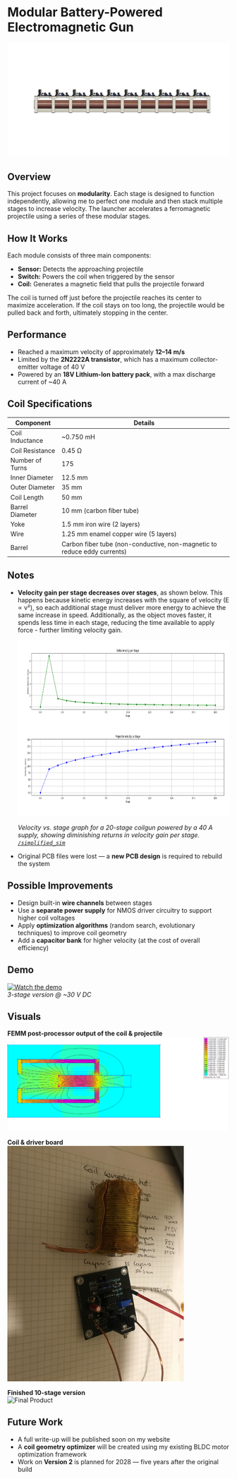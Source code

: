 # Modular Battery-Powered Electromagnetic Gun  
![Fusion Model 10 Stages](images/10-stage-side-profile-fusion-360.png)

## Overview  
This project focuses on **modularity**. Each stage is designed to function independently, allowing me to perfect one module and then stack multiple stages to increase velocity. The launcher accelerates a ferromagnetic projectile using a series of these modular stages.

## How It Works  
Each module consists of three main components:

- **Sensor:** Detects the approaching projectile  
- **Switch:** Powers the coil when triggered by the sensor  
- **Coil:** Generates a magnetic field that pulls the projectile forward

The coil is turned off just before the projectile reaches its center to maximize acceleration. If the coil stays on too long, the projectile would be pulled back and forth, ultimately stopping in the center.

## Performance  
- Reached a maximum velocity of approximately **12–14 m/s**  
- Limited by the **2N2222A transistor**, which has a maximum collector-emitter voltage of 40 V  
- Powered by an **18V Lithium-Ion battery pack**, with a max discharge current of ~40 A  

## Coil Specifications  

| Component        | Details                                                                 |
|------------------|-------------------------------------------------------------------------|
| Coil Inductance  | ~0.750 mH                                                               |
| Coil Resistance  | 0.45 Ω                                                                  |
| Number of Turns  | 175                                                                     |
| Inner Diameter   | 12.5 mm                                                                 |
| Outer Diameter   | 35 mm                                                                   |
| Coil Length      | 50 mm                                                                   |
| Barrel Diameter  | 10 mm (carbon fiber tube)                                               |
| Yoke             | 1.5 mm iron wire (2 layers)                                             |
| Wire             | 1.25 mm enamel copper wire (5 layers)                                   |
| Barrel           | Carbon fiber tube (non-conductive, non-magnetic to reduce eddy currents) |


## Notes  
- **Velocity gain per stage decreases over stages**, as shown below. This happens because kinetic energy increases with the square of velocity (E ∝ v²), so each additional stage must deliver more energy to achieve the same increase in speed. Additionally, as the object moves faster, it spends less time in each stage, reducing the time available to apply force - further limiting velocity gain.


  <img src="images/20-stages-graph.png" alt="Velocity vs Stage" height="400"/>

  *Velocity vs. stage graph for a 20-stage coilgun powered by a 40 A supply, showing diminishing returns in velocity gain per stage. [`/simplified_sim`](./simplified_sim/)*

- Original PCB files were lost — a **new PCB design** is required to rebuild the system  

## Possible Improvements  
- Design built-in **wire channels** between stages  
- Use a **separate power supply** for NMOS driver circuitry to support higher coil voltages  
- Apply **optimization algorithms** (random search, evolutionary techniques) to improve coil geometry  
- Add a **capacitor bank** for higher velocity (at the cost of overall efficiency)  

## Demo  
[![Watch the demo](https://img.youtube.com/vi/GZpUrEFjWWc/0.jpg)](https://youtu.be/GZpUrEFjWWc)  
*3-stage version @ ~30 V DC*

## Visuals  
**FEMM post-processor output of the coil & projectile**  
![FEMM Output](images/Finite-element-magnetic-methods-output.png)

**Coil & driver board**  
<img src="images/Coil&DriverBoard.jpg" alt="Coil & Driver Board" width="400" />

**Finished 10-stage version**  
<img src="images/10-stages-finished.png" alt="Final Product" width="400"/>

## Future Work  
- A full write-up will be published soon on my website  
- A **coil geometry optimizer** will be created using my existing BLDC motor optimization framework  
- Work on **Version 2** is planned for 2028 — five years after the original build
